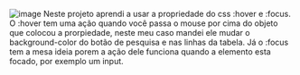 ![image](https://github.com/Alexandre-Konrath/primeira-tabela/assets/160286787/0bc57e4c-c968-4631-acf4-80dfdfca0e2f)
Neste projeto aprendi a usar a propriedade do css :hover e :focus.
O :hover tem uma ação quando você passa o mouse por cima do objeto que colocou a prorpiedade, neste meu caso mandei ele mudar o background-color do botão de pesquisa e nas linhas da tabela.
Já o :focus tem a mesa ideia porem a ação dele funciona quando a elemento esta focado, por exemplo um input.
